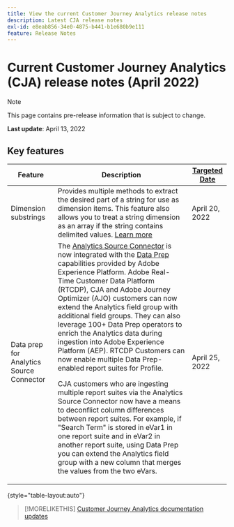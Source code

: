 ```yaml
---
title: View the current Customer Journey Analytics release notes
description: Latest CJA release notes
exl-id: e8eab856-34e0-4875-b441-b1e680b9e111
feature: Release Notes
---
```

# Current Customer Journey Analytics (CJA) release notes (April 2022)

>[!NOTE]
>
>This page contains pre-release information that is subject to change.

**Last update**: April 13, 2022

## Key features

| Feature | Description | [Targeted Date](/help/release-notes/releases.md) |
| ----------- | ---------- | ----- |
| Dimension substrings | Provides multiple methods to extract the desired part of a string for use as dimension items. This feature also allows you to treat a string dimension as an array if the string contains delimited values. [Learn more](../data-views/component-settings/substring.md) | April 20, 2022 |
| Data prep for Analytics Source Connector | The [Analytics Source Connector](https://experienceleague.adobe.com/docs/experience-platform/sources/ui-tutorials/create/adobe-applications/analytics.html) is now integrated with the [Data Prep](https://experienceleague.adobe.com/docs/experience-platform/data-prep/home.html) capabilities provided by Adobe Experience Platform. Adobe Real-Time Customer Data Platform (RTCDP), CJA and Adobe Journey Optimizer (AJO) customers can now extend the Analytics field group with additional field groups. They can also leverage 100+ Data Prep operators to enrich the Analytics data during ingestion into Adobe Experience Platform (AEP). RTCDP Customers can now enable multiple Data Prep-enabled report suites for Profile.<p>CJA customers who are ingesting multiple report suites via the Analytics Source Connector now have a means to deconflict column differences between report suites. For example, if "Search Term" is stored in eVar1 in one report suite and in eVar2 in another report suite, using Data Prep you can extend the Analytics field group with a new column that merges the values from the two eVars. | April 25, 2022 |

{style="table-layout:auto"}

>[!MORELIKETHIS]
>[Customer Journey Analytics documentation updates](/help/release-notes/doc-changes.md)
